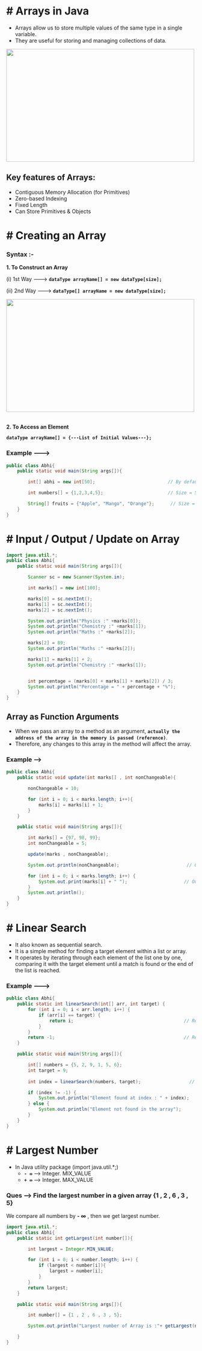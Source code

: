 # # Arrays in Java

- Arrays allow us to store multiple values of the same type in a single variable.
- They are useful for storing and managing collections of data.

<img src="https://github.com/user-attachments/assets/93e7c52e-f7bf-43f5-b3cb-4b6040acfbe8" width="500" height="300">

## Key features of Arrays:

- Contiguous Memory Allocation (for Primitives)
- Zero-based Indexing
- Fixed Length
- Can Store Primitives & Objects

# # Creating an Array

### Syntax :-

**1. To Construct an Array**  

(i) 1st Way ---> **`dataType arrayName[] = new dataType[size];`**  

(ii) 2nd Way ---> **`dataType[] arrayName = new dataType[size];`**  

<img src="https://github.com/user-attachments/assets/b6cc3f0b-28a0-461f-b11f-f5900f482733" width="500" height="300">

<br>
<br>

**2. To Access an Element**   

**`dataType arrayName[] = {---List of Initial Values---};`**  

### Example --->

``` java
public class Abhi{
    public static void main(String args[]){

        int[] abhi = new int[50];                           // By default Stored 0

        int numbers[] = {1,2,3,4,5};                        // Size = 5

        String[] fruits = {"Apple", "Mango", "Orange"};      // Size = 3
    }
}
```

# # Input / Output / Update on Array

``` java
import java.util.*;
public class Abhi{
    public static void main(String args[]){

        Scanner sc = new Scanner(System.in);

        int marks[] = new int[100];

        marks[0] = sc.nextInt();                                            // Input : 90
        marks[1] = sc.nextInt();                                            // Input : 75
        marks[2] = sc.nextInt();                                            // Input : 80

        System.out.println("Physics :" +marks[0]);                          // Output : Physics : 90
        System.out.println("Chemistry :" +marks[1]);                        // Output : Chemistry : 75
        System.out.println("Maths :" +marks[2]);                            // Output : Maths : 80

        marks[2] = 89;                                                      // Update Maths marks by 89
        System.out.println("Maths :" +marks[2]);                            // Output : Maths : 89                         

        marks[1] = marks[1] + 2;                                            // Update Chemistry marks by +2
        System.out.println("Chemistry :" +marks[1]);                        // Output : Chemistry : 77


        int percentage = (marks[0] + marks[1] + marks[2]) / 3;             // Calculating % 
        System.out.println("Percentage = " + percentage + "%");            // Percentage : 85 (According to updated marks)
    }
}
```

## Array as Function Arguments

- When we pass an array to a method as an argument, **`actually the address of the array in the memory is passed (reference)`**.
- Therefore, any changes to this array in the method will affect the array.

### Example -->

``` java
public class Abhi{
    public static void update(int marks[] , int nonChangeable){

        nonChangeable = 10;

        for (int i = 0; i < marks.length; i++){
            marks[i] = marks[i] + 1;
        }
    }

    public static void main(String args[]){

        int marks[] = {97, 98, 99};
        int nonChangeable = 5;

        update(marks , nonChangeable);

        System.out.println(nonChangeable);                         // Output : 5 (Call by Value)

        for (int i = 0; i < marks.length; i++) {
            System.out.print(marks[i] + " ");                     // Output : 98 99 100 (Call by Referance)
        }
        System.out.println();
    }
}
```

# # Linear Search 

- It also known as sequential search.
- It is a simple method for finding a target element within a list or array.
-  It operates by iterating through each element of the list one by one, comparing it with the target element until a match is found or the end of the list is reached.

### Example --->

``` java
public class Abhi{
    public static int linearSearch(int[] arr, int target) {
        for (int i = 0; i < arr.length; i++) {
            if (arr[i] == target) {
                return i;                                         // Return the index if the target is found
            }
        }
        return -1;                                                // Return -1 if the target is not found
    }

    public static void main(String args[]){

        int[] numbers = {5, 2, 9, 1, 5, 6};
        int target = 9;
        
        int index = linearSearch(numbers, target);                  // Output : Element found at index : 2

        if (index != -1) {
            System.out.println("Element found at index : " + index);              
        } else {
            System.out.println("Element not found in the array");
        }
    }
}
```

# # Largest Number 

- In Java utility package (import java.util.*;)
  - **`- ∞`** --> Integer. MIX_VALUE
  - **`+ ∞`** --> Integer. MAX_VALUE



### Ques --> Find the largest number in a given array {1 , 2 , 6 , 3 , 5}

We compare all numbers by **- ∞** , then we get largest number.

``` java
import java.util.*;
public class Abhi{
    public static int getLargest(int number[]){

        int largest = Integer.MIN_VALUE;

        for (int i = 0; i < number.length; i++) {
            if (largest < number[i]){
                largest = number[i];
            }
        }
        return largest;   
    }

    public static void main(String args[]){

        int number[] = {1 , 2 , 6 , 3 , 5};

        System.out.println("Largest number of Array is :"+ getLargest(number));         // Output : Largest number of Array is : 6

    }
}
``` 





















